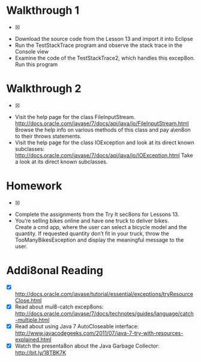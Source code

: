 # Walkthrough	1	
- [x] 
* Download	the	source	code	from	the	Lesson	13 and	import	it	into	Eclipse	
* Run	the	TestStackTrace program	and	observe	the	stack	trace	in	the	Console	view	
* Examine	the	code	of	the	TestStackTrace2,	which	handles	this	excep8on.	Run	this	program	

# Walkthrough	2	
- [x] 
* Visit	the	help	page	for	the	class	FileInputStream. 
http://docs.oracle.com/javase/7/docs/api/java/io/FileInputStream.html	 
Browse	the	help	info	on	various	methods	of	this	class	and	pay	a\en8on	to	their	throws statements.	
* Visit	the	help	page	for	the	class	IOException and  look	at	its	direct	known	subclasses:
	http://docs.oracle.com/javase/7/docs/api/java/io/IOException.html
	Take	a	look	at	its	direct	known	subclasses.

# Homework	
- [x] 
* Complete	the	assignments	from	the	Try	It	sec8ons	for	Lessons	13.	
* You’re	selling	bikes	online	and	have	one	truck	to	deliver	bikes.	
Create	a	cmd	app,	where	the	user	can	select	a	bicycle	model	and	the	quantity.		If	requested	quantity don’t	fit	in	your	truck,	throw the	TooManyBikesException	and	display	the	meaningful	 message	to	the	user.

# Addi8onal	Reading	
- [x] http://docs.oracle.com/javase/tutorial/essential/exceptions/tryResourceClose.html	
- [x] Read	about	mul8-catch	excep8ons:	http://docs.oracle.com/javase/7/docs/technotes/guides/language/catch-multiple.html		
- [x] Read	about	using	Java	7	AutoCloseable	interface: http://www.javacodegeeks.com/2011/07/java-7-try-with-resources-explained.html		
- [x] Watch	the	presenta8on	about	the	Java	Garbage	Collector:	http://bit.ly/18TBK7K			
